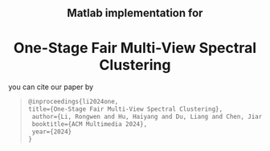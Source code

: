<div align="center">
	
## Matlab implementation for

</div>

<div align="center">
	
# One-Stage Fair Multi-View Spectral Clustering

</div>

you can cite our paper by

> ```markdown
> @inproceedings{li2024one,
> title={One-Stage Fair Multi-View Spectral Clustering},
>  author={Li, Rongwen and Hu, Haiyang and Du, Liang and Chen, Jiarong and Jiang, Bingbing and Zhou, Peng},
>  booktitle={ACM Multimedia 2024},
>  year={2024}
> }
> ```
